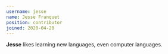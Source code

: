 ```yaml
---
username: jesse
name: Jesse Franquet
position: contributor
joined: 2020-04-20
---
```

**Jesse** likes learning new languages, even computer languages.
